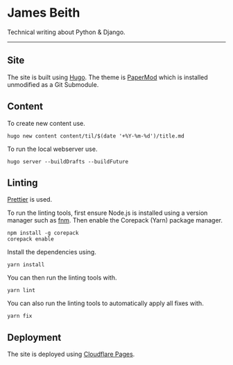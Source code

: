 # James Beith

Technical writing about Python & Django.

---

## Site

The site is built using [Hugo](https://gohugo.io/). The theme is [PaperMod](https://github.com/adityatelange/hugo-PaperMod) which is installed unmodified as a Git Submodule.

## Content

To create new content use.

```shell
hugo new content content/til/$(date '+%Y-%m-%d')/title.md
```

To run the local webserver use.

```shell
hugo server --buildDrafts --buildFuture
```

## Linting

[Prettier](https://prettier.io/) is used.

To run the linting tools, first ensure Node.js is installed using a version manager such as [fnm](https://github.com/Schniz/fnm?tab=readme-ov-file#installation). Then enable the Corepack (Yarn) package manager.

```shell
npm install -g corepack
corepack enable
```

Install the dependencies using.

```shell
yarn install
```

You can then run the linting tools with.

```shell
yarn lint
```

You can also run the linting tools to automatically apply all fixes with.

```shell
yarn fix
```

## Deployment

The site is deployed using [Cloudflare Pages](https://developers.cloudflare.com/pages/framework-guides/deploy-a-hugo-site/).
